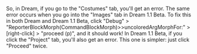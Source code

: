 So, in Dream, if you go to the "Costumes" tab, you'll get an error. The same error occurs when you go into the "Images" tab in Dream 1.1 Beta. To fix this in both Dream and Dream 1.1 Beta, click "Debug" > "ReporterBlockMorph(CommandBlockMorph)>>uncoloredArgMorphFor:" > [right-click] > "proceed (p)", and it should work! In Dream 1.1 Beta, if you click the "Project" tab, you'll also get an error. This one is simpler: just click "Proceed" twice.
